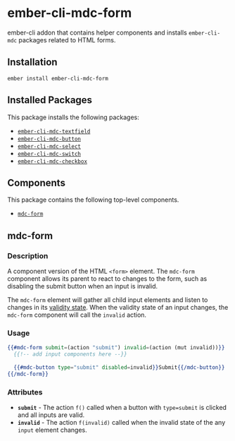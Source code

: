 ember-cli-mdc-form
======================

ember-cli addon that contains helper components and installs `ember-cli-mdc` 
packages related to HTML forms.

Installation
------------

    ember install ember-cli-mdc-form

Installed Packages
------------------

This package installs the following packages:

* [`ember-cli-mdc-textfield`](https://github.com/onehilltech/ember-cli-mdc/tree/master/packages/mdc-textfield)
* [`ember-cli-mdc-button`](https://github.com/onehilltech/ember-cli-mdc/tree/master/packages/mdc-button)
* [`ember-cli-mdc-select`](https://github.com/onehilltech/ember-cli-mdc/tree/master/packages/mdc-select)
* [`ember-cli-mdc-switch`](https://github.com/onehilltech/ember-cli-mdc/tree/master/packages/mdc-switch)
* [`ember-cli-mdc-checkbox`](https://github.com/onehilltech/ember-cli-mdc/tree/master/packages/mdc-checkbox)

Components
-------------

This package contains the following top-level components.

* [`mdc-form`](#mdc-form)


mdc-form
-------------

### Description

A component version of the HTML `<form>` element. The `mdc-form` component allows its 
parent to react to changes to the form, such as disabling the submit button when an 
input is invalid.

The `mdc-form` element will gather all child input elements and listen to changes
in its [validity state](https://developer.mozilla.org/en-US/docs/Web/API/ValidityState).
When the validity state of an input changes, the `mdc-form` component will call the 
`invalid` action.


### Usage

```handlebars
{{#mdc-form submit=(action "submit") invalid=(action (mut invalid))}}
  {{!-- add input components here --}}
  
  {{#mdc-button type="submit" disabled=invalid}}Submit{{/mdc-button}}
{{/mdc-form}}
```

### Attributes

* **`submit`** - The action `f()` called when a button with `type=submit` is clicked and all inputs are valid.
* **`invalid`** - The action `f(invalid)` called when the invalid state of the any `input` element changes.
